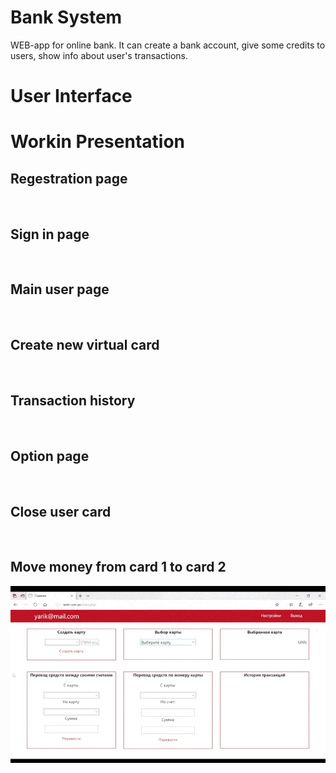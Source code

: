 # Bank System
WEB-app for online bank. It can create a bank account, give some credits to users, show info about user's transactions.

# User Interface

# Workin Presentation
## Regestration page
<img src="" width="" height="" />

## Sign in page
<img src="" width="" height="" />

## Main user page
<img src="" width="" height="" />

## Create new virtual card
<img src="" width="" height="" />

## Transaction history
<img src="" width="" height="" />

## Option page
<img src="" width="" height="" />

## Close user card
<img src="" width="" height="" />

## Move money from card 1 to card 2
<img src="https://github.com/Yaroslav260378/Bank_System/blob/master/PresentationMedia/1.gif?raw=true" width="" height="" />
